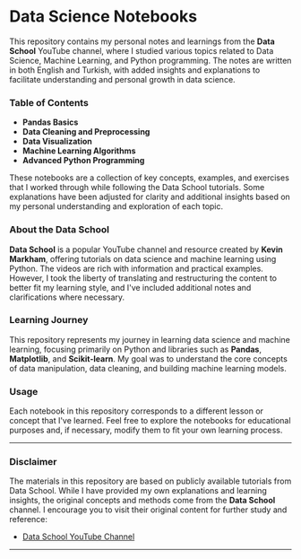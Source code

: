 # Data Science Notebooks

This repository contains my personal notes and learnings from the **Data School** YouTube channel, where I studied various topics related to Data Science, Machine Learning, and Python programming. The notes are written in both English and Turkish, with added insights and explanations to facilitate understanding and personal growth in data science.

### **Table of Contents**

- **Pandas Basics**
- **Data Cleaning and Preprocessing**
- **Data Visualization**
- **Machine Learning Algorithms**
- **Advanced Python Programming**

These notebooks are a collection of key concepts, examples, and exercises that I worked through while following the Data School tutorials. Some explanations have been adjusted for clarity and additional insights based on my personal understanding and exploration of each topic.

### **About the Data School**

**Data School** is a popular YouTube channel and resource created by **Kevin Markham**, offering tutorials on data science and machine learning using Python. The videos are rich with information and practical examples. However, I took the liberty of translating and restructuring the content to better fit my learning style, and I've included additional notes and clarifications where necessary.

### **Learning Journey**

This repository represents my journey in learning data science and machine learning, focusing primarily on Python and libraries such as **Pandas**, **Matplotlib**, and **Scikit-learn**. My goal was to understand the core concepts of data manipulation, data cleaning, and building machine learning models.

### **Usage**

Each notebook in this repository corresponds to a different lesson or concept that I've learned. Feel free to explore the notebooks for educational purposes and, if necessary, modify them to fit your own learning process.

---

### **Disclaimer**

The materials in this repository are based on publicly available tutorials from Data School. While I have provided my own explanations and learning insights, the original concepts and methods come from the **Data School** channel. I encourage you to visit their original content for further study and reference:

- [Data School YouTube Channel](https://www.youtube.com/c/DataSchool)

---


